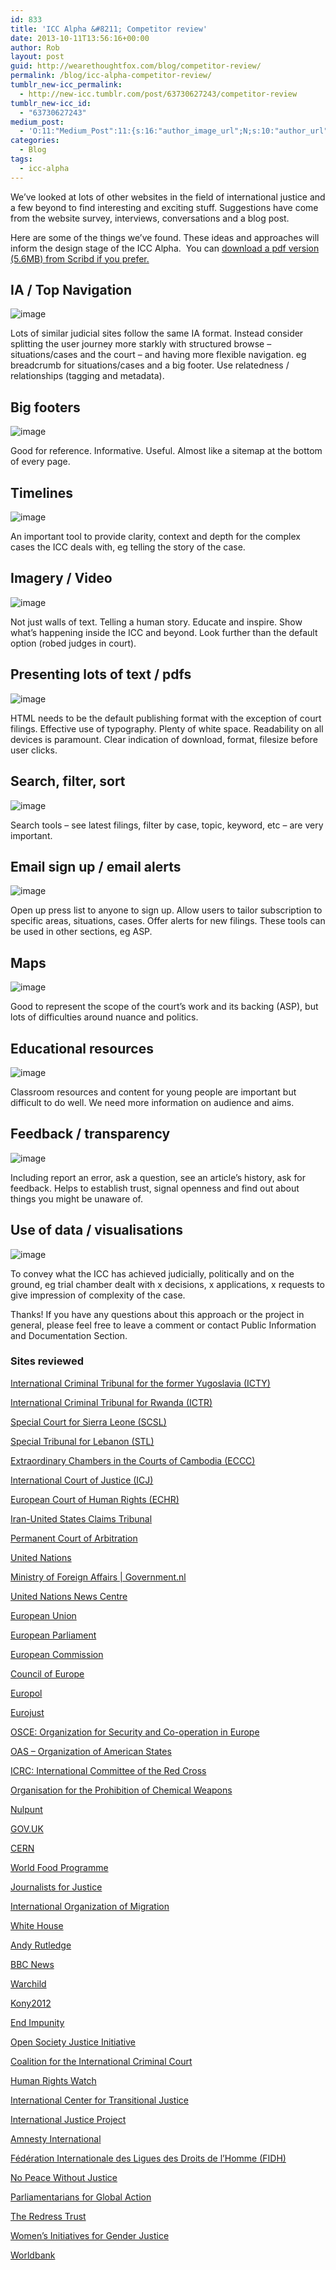 ```yaml
---
id: 833
title: 'ICC Alpha &#8211; Competitor review'
date: 2013-10-11T13:56:16+00:00
author: Rob
layout: post
guid: http://wearethoughtfox.com/blog/competitor-review/
permalink: /blog/icc-alpha-competitor-review/
tumblr_new-icc_permalink:
  - http://new-icc.tumblr.com/post/63730627243/competitor-review
tumblr_new-icc_id:
  - "63730627243"
medium_post:
  - 'O:11:"Medium_Post":11:{s:16:"author_image_url";N;s:10:"author_url";N;s:11:"byline_name";N;s:12:"byline_email";N;s:10:"cross_link";s:3:"yes";s:2:"id";N;s:21:"follower_notification";s:3:"yes";s:7:"license";s:14:"cc-40-by-nc-nd";s:14:"publication_id";s:2:"-1";s:6:"status";s:4:"none";s:3:"url";N;}'
categories:
  - Blog
tags:
  - icc-alpha
---
```

We’ve looked at lots of other websites in the field of international justice and a few beyond to find interesting and exciting stuff. Suggestions have come from the website survey, interviews, conversations and a blog post.

Here are some of the things we’ve found. These ideas and approaches will inform the design stage of the ICC Alpha.  You can [download a pdf version (5.6MB) from Scribd if you prefer.](http://www.scribd.com/doc/175329365/ICC-Competitor-Review)

## IA / Top Navigation

![image](http://68.media.tumblr.com/6a380cf5b66fea43f796c44ec829b434/tumblr_inline_muibrnqI4F1qzcojx.jpg)

Lots of similar judicial sites follow the same IA format. Instead consider splitting the user journey more starkly with structured browse &#8211; situations/cases and the court &#8211; and having more flexible navigation. eg breadcrumb for situations/cases and a big footer. Use relatedness / relationships (tagging and metadata).

## Big footers

![image](http://68.media.tumblr.com/05edd474220e82bee3d817bb9d4718d4/tumblr_inline_muibrxfQi61qzcojx.jpg)

Good for reference. Informative. Useful. Almost like a sitemap at the bottom of every page.

## Timelines

![image](http://68.media.tumblr.com/907f76e598307ffd80b93286c4a54f4d/tumblr_inline_muibs9guuB1qzcojx.jpg)

An important tool to provide clarity, context and depth for the complex cases the ICC deals with, eg telling the story of the case.

## Imagery / Video

![image](http://68.media.tumblr.com/9694f53014ee652b1f635cf776ed7a43/tumblr_inline_muibskv3B71qzcojx.jpg)

Not just walls of text. Telling a human story. Educate and inspire. Show what’s happening inside the ICC and beyond. Look further than the default option (robed judges in court).

## Presenting lots of text / pdfs

![image](http://68.media.tumblr.com/ef1bc920c77fb3ecb00678e58dc71dd7/tumblr_inline_muibsxCqzr1qzcojx.jpg)

HTML needs to be the default publishing format with the exception of court filings. Effective use of typography. Plenty of white space. Readability on all devices is paramount. Clear indication of download, format, filesize before user clicks.

## Search, filter, sort

![image](http://68.media.tumblr.com/3c10a3707365dc382f742ce59ba1d89f/tumblr_inline_muibt7aIYH1qzcojx.jpg)

Search tools &#8211; see latest filings, filter by case, topic, keyword, etc &#8211; are very important.

## Email sign up / email alerts

![image](http://68.media.tumblr.com/27afc9de367fdc44e3103f2b83c31a90/tumblr_inline_muibtnH8kR1qzcojx.jpg)

Open up press list to anyone to sign up. Allow users to tailor subscription to specific areas, situations, cases. Offer alerts for new filings. These tools can be used in other sections, eg ASP.

## Maps

![image](http://68.media.tumblr.com/19aad7aeb07fc2de0afb7876637da8a4/tumblr_inline_muibu0C8oT1qzcojx.jpg)

Good to represent the scope of the court’s work and its backing (ASP), but lots of difficulties around nuance and politics.

## Educational resources

![image](http://68.media.tumblr.com/b46cbf32646689ac5c437469cf20bc30/tumblr_inline_muibudsCzj1qzcojx.jpg)

Classroom resources and content for young people are important but difficult to do well. We need more information on audience and aims.

## Feedback / transparency

![image](http://68.media.tumblr.com/81aaedc39418877082cbb4cbb8756de1/tumblr_inline_muibupBUle1qzcojx.jpg)

Including report an error, ask a question, see an article’s history, ask for feedback. Helps to establish trust, signal openness and find out about things you might be unaware of.

## Use of data / visualisations

![image](http://68.media.tumblr.com/6775c0d5cb5c24e7922e202534f47c57/tumblr_inline_muibv4EonS1qzcojx.jpg)

To convey what the ICC has achieved judicially, politically and on the ground, eg trial chamber dealt with x decisions, x applications, x requests to give impression of complexity of the case.

Thanks! If you have any questions about this approach or the project in general, please feel free to leave a comment or contact Public Information and Documentation Section.

### Sites reviewed

[International Criminal Tribunal for the former Yugoslavia (ICTY)](http://www.icty.org/)

[International Criminal Tribunal for Rwanda (ICTR)](http://www.unictr.org/)

[Special Court for Sierra Leone (SCSL)](http://www.sc-sl.org/)

[Special Tribunal for Lebanon (STL)](http://www.stl-tsl.org/)

[Extraordinary Chambers in the Courts of Cambodia (ECCC)](http://www.eccc.gov.kh/en)

[International Court of Justice (ICJ)](http://www.icj-cij.org/homepage/)

[European Court of Human Rights (ECHR)](http://www.echr.coe.int/Pages/home.aspx?p=home)

[Iran-United States Claims Tribunal](http://www.iusct.net/)

[Permanent Court of Arbitration](http://www.pca-cpa.org/showpage.asp?pag_id=363)

[United Nations](http://www.un.org/en/)

[Ministry of Foreign Affairs | Government.nl](http://www.government.nl/ministries/bz)

[United Nations News Centre](http://www.un.org/news/)

[European Union](http://europa.eu/index_en.htm)

[European Parliament](http://www.europarl.europa.eu/portal/en)

[European Commission](http://ec.europa.eu/index_en.htm)

[Council of Europe](http://hub.coe.int/)

[Europol](https://www.europol.europa.eu/)

[Eurojust](http://eurojust.europa.eu/Pages/home.aspx)

[OSCE: Organization for Security and Co-operation in Europe](http://www.osce.org/)

[OAS &#8211; Organization of American States](http://www.oas.org/en/default.asp)

[ICRC: International Committee of the Red Cross](http://www.icrc.org/eng/)

[Organisation for the Prohibition of Chemical Weapons](http://www.opcw.org/)

[Nulpunt](http://nulpunt.nu/)

[GOV.UK](https://www.gov.uk/)

[CERN](http://home.web.cern.ch/)

[World Food Programme](http://www.wfp.org/)

[Journalists for Justice](https://www.facebook.com/JournalistsForJustice)

[International Organization of Migration](http://www.iom.int)

[White House](http://whitehouse.gov/)

[Andy Rutledge](http://andyrutledge.com/)

[BBC News](http://www.bbc.com/news/)

[Warchild](http://www.warchild.org.uk/)

[Kony2012](http://invisiblechildren.com/kony/)

[End Impunity](http://endimpunity.com/)

[Open Society Justice Initiative](http://www.katangatrial.org/)

[Coalition for the International Criminal Court](http://iccnow.org)

[Human Rights Watch](http://www.hrw.org/)

[International Center for Transitional Justice](http://ictj.org/)

[International Justice Project](http://www.internationaljusticeproject.com/)

[Amnesty International](http://www.amnesty.org/)

[Fédération Internationale des Ligues des Droits de l&#8217;Homme (FIDH)](http://www.fidh.org/-english-)

[No Peace Without Justice](http://www.npwj.org/)

[Parliamentarians for Global Action](http://www.pgaction.org/)

[The Redress Trust](http://www.redress.org/)

[Women’s Initiatives for Gender Justice](http://www.iccwomen.org/)

[Worldbank](http://www.worldbank.org/)